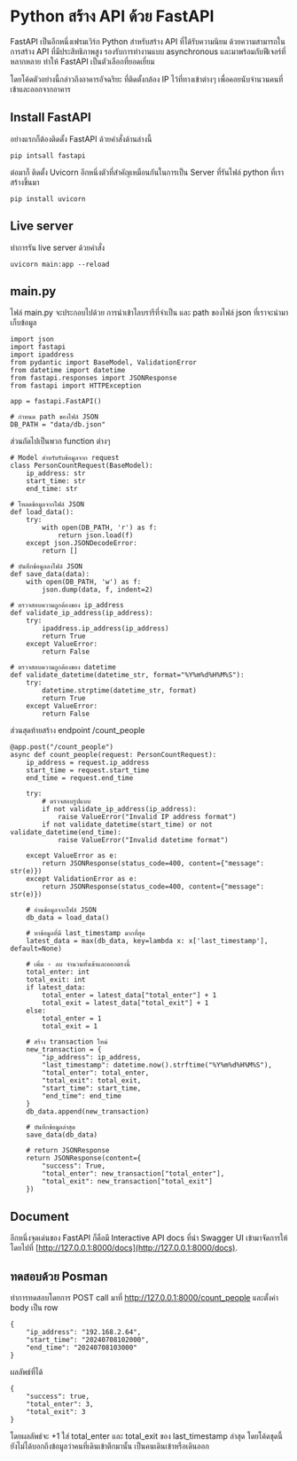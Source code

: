 # Python สร้าง API ด้วย FastAPI

FastAPI เป็นอีกหนึ่งเฟรมเวิร์ก Python สำหรับสร้าง API ที่ได้รับความนิยม ด้วยความสามารถในการสร้าง API ที่มีประสิทธิภาพสูง รองรับการทำงานแบบ asynchronous และมาพร้อมกับฟีเจอร์ที่หลากหลาย ทำให้ FastAPI เป็นตัวเลือกที่ยอดเยี่ยม

โดยโค้ดตัวอย่างนี้กล่าวถึงอาคารอัจฉริยะ ที่ติดตั้งกล้อง IP ไว้ที่ทางเข้าต่างๆ เพื่อคอยนับจำนวนคนที่เข้าและออกจากอาคาร

## Install FastAPI
อย่างแรกก็ต้องติดตั้ง FastAPI ด้วยคำสั่งด้านล่างนี้

```
pip intsall fastapi
```
ต่อมาก็ ติดตั้ง Uvicorn อีกหนึ่งตัวที่สำคัญเหมือนกันในการเป็น Server ที่รันไฟล์ python ที่เราสร้างขึ้นมา

```
pip install uvicorn
```

## Live server

ทำการรัน  live server ด้วยคำสั่ง 
```
uvicorn main:app --reload
```

## main.py

ไฟล์ main.py จะประกอบไปด้วย
การนำเข้าไลบรารีที่จำเป็น และ path ของไฟล์ json ที่เราจะนำมาเก็บข้อมูล
```
import json
import fastapi
import ipaddress
from pydantic import BaseModel, ValidationError
from datetime import datetime
from fastapi.responses import JSONResponse
from fastapi import HTTPException

app = fastapi.FastAPI()

# กำหนด path ของไฟล์ JSON
DB_PATH = "data/db.json"
```
ส่วนถัดไปเป็นพวก function ต่างๆ
```
# Model สำหรับรับข้อมูลจาก request
class PersonCountRequest(BaseModel):
    ip_address: str
    start_time: str
    end_time: str

# โหลดข้อมูลจากไฟล์ JSON
def load_data():
    try:
        with open(DB_PATH, 'r') as f:
            return json.load(f)
    except json.JSONDecodeError:
        return []

# บันทึกข้อมูลลงไฟล์ JSON
def save_data(data):
    with open(DB_PATH, 'w') as f:
        json.dump(data, f, indent=2)

# ตรวจสอบความถูกต้องของ ip_address
def validate_ip_address(ip_address):
    try:
        ipaddress.ip_address(ip_address)
        return True
    except ValueError:
        return False

# ตรวจสอบความถูกต้องของ datetime
def validate_datetime(datetime_str, format="%Y%m%d%H%M%S"):
    try:
        datetime.strptime(datetime_str, format)
        return True
    except ValueError:
        return False
```
ส่วนสุดท้ายสร้าง endpoint /count_people
```
@app.post("/count_people")
async def count_people(request: PersonCountRequest):
    ip_address = request.ip_address
    start_time = request.start_time
    end_time = request.end_time

    try:
        # ตรวจสอบรูปแบบ
        if not validate_ip_address(ip_address):
            raise ValueError("Invalid IP address format")
        if not validate_datetime(start_time) or not validate_datetime(end_time):
            raise ValueError("Invalid datetime format")

    except ValueError as e:
        return JSONResponse(status_code=400, content={"message": str(e)})
    except ValidationError as e:
        return JSONResponse(status_code=400, content={"message": str(e)})

    # อ่านข้อมูลจากไฟล์ JSON
    db_data = load_data()

    # หาข้อมูลที่มี last_timestamp มากที่สุด
    latest_data = max(db_data, key=lambda x: x['last_timestamp'], default=None)
    
    # เพิ่ม - ลบ จำนวนทั้งเข้าและออกตรงนี้
    total_enter: int
    total_exit: int
    if latest_data:
        total_enter = latest_data["total_enter"] + 1
        total_exit = latest_data["total_exit"] + 1
    else:
        total_enter = 1
        total_exit = 1
    
    # สร้าง transaction ใหม่
    new_transaction = {
        "ip_address": ip_address,
        "last_timestamp": datetime.now().strftime("%Y%m%d%H%M%S"),
        "total_enter": total_enter,
        "total_exit": total_exit,
        "start_time": start_time,
        "end_time": end_time
    }
    db_data.append(new_transaction)

    # บันทึกข้อมูลล่าสุด
    save_data(db_data)

    # return JSONResponse
    return JSONResponse(content={
        "success": True, 
        "total_enter": new_transaction["total_enter"], 
        "total_exit": new_transaction["total_exit"]
    })
```
## Document
อีกหนึ่งจุดเด่นของ FastAPI ก็คือมี Interactive API docs ที่นำ Swagger UI เข้ามาจัดการให้ โดยไปที่ [http://127.0.0.1:8000/docs](http://127.0.0.1:8000/docs).

## ทดสอบด้วย Posman
ทำการทดสอบโดยการ POST call มาที่ http://127.0.0.1:8000/count_people และตั้งค่า body เป็น row
```
{
    "ip_address": "192.168.2.64",
    "start_time": "20240708102000",
    "end_time": "20240708103000"
}
```
ผลลัพธ์ที่ได้
```
{
    "success": true,
    "total_enter": 3,
    "total_exit": 3
}
```
โดยผลลัพธ์จะ +1 ใส่ total_enter และ total_exit ของ last_timestamp ล่าสุด โดยโค้ดชุดนี้ยังไม่ได้บอกถึงข้อมูลว่าคนที่เดินเข้าตึกมานั้น เป็นคนเดินเข้าหรือเดินออก